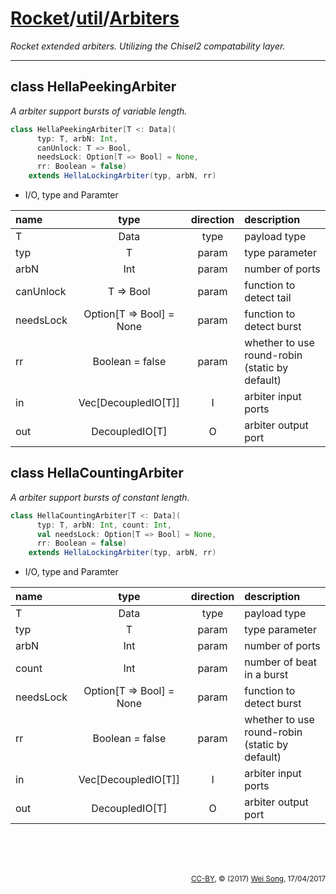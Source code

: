 [Rocket](../Readme.md)/[util](../util.md)/[Arbiters](https://github.com/ucb-bar/rocket-chip/tree/master/src/main/scala/util/Arbiters.scala)
========================
*Rocket extended arbiters.*
*Utilizing the Chisel2 compatability layer.*

************************

class HellaPeekingArbiter
----------------------
*A arbiter support bursts of variable length.*

~~~scala
class HellaPeekingArbiter[T <: Data](
      typ: T, arbN: Int,
      canUnlock: T => Bool,
      needsLock: Option[T => Bool] = None,
      rr: Boolean = false)
    extends HellaLockingArbiter(typ, arbN, rr)
~~~

+ I/O, type and Paramter

| name                   | type             | direction  | description                           |
| :---                   | :--:             | :--:       | :---                                  |
| T                      | Data             | type       | payload type                          |
| typ                    | T                | param      | type parameter                        |
| arbN                   | Int              | param      | number of ports                       |
| canUnlock              | T => Bool        | param      | function to detect tail               |
| needsLock              | Option[T => Bool] = None | param | function to detect burst           |
| rr                     | Boolean = false  | param      | whether to use round-robin (static by default) |
| in                     | Vec[DecoupledIO[T]] | I       | arbiter input ports                   |
| out                    | DecoupledIO[T]   | O          | arbiter output port                   |


class HellaCountingArbiter
-----------------------
*A arbiter support bursts of constant length.*

~~~scala
class HellaCountingArbiter[T <: Data](
      typ: T, arbN: Int, count: Int,
      val needsLock: Option[T => Bool] = None,
      rr: Boolean = false)
    extends HellaLockingArbiter(typ, arbN, rr)
~~~

+ I/O, type and Paramter

| name                   | type             | direction  | description                           |
| :---                   | :--:             | :--:       | :---                                  |
| T                      | Data             | type       | payload type                          |
| typ                    | T                | param      | type parameter                        |
| arbN                   | Int              | param      | number of ports                       |
| count                  | Int              | param      | number of beat in a burst             |
| needsLock              | Option[T => Bool] = None | param | function to detect burst           |
| rr                     | Boolean = false  | param      | whether to use round-robin (static by default) |
| in                     | Vec[DecoupledIO[T]] | I       | arbiter input ports                   |
| out                    | DecoupledIO[T]   | O          | arbiter output port                   |


<br><br><br><p align="right"><sub>[CC-BY](https://creativecommons.org/licenses/by/3.0/), &copy; (2017) [Wei Song](mailto:wsong83@gmail.com), 17/04/2017</sub></p>

